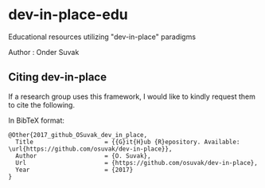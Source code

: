 # dev-in-place-edu
Educational resources utilizing "dev-in-place" paradigms

Author : Onder Suvak


## Citing dev-in-place

If a research group uses this framework, I would like to kindly request them to cite the following.

In BibTeX format:

```
@Other{2017_github_OSuvak_dev_in_place,
  Title                    = {{G}it{H}ub {R}epository. Available: \url{https://github.com/osuvak/dev-in-place}},
  Author                   = {O. Suvak},
  Url                      = {https://github.com/osuvak/dev-in-place},
  Year                     = {2017}
}
```